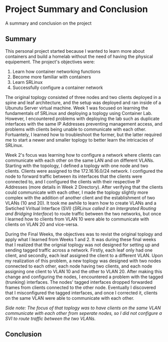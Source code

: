 # Project Summary and Conclusion #
A summary and conclusion on the project

## Summary ##
This personal project started because I wanted to learn more about containers and build a homelab without the need of having the physical equipement. The project's objectives were: 
1) Learn how container networking functions
2) Become more familiar with containers
3) Learn SRLinux
4) Successfully configure a container network

The original toplogy consisted of three nodes and two clients deployed in a spine and leaf architecture, and the setup was deployed and ran inside of a Ubunutu Server virtual machine. Week 1 was focused on learning the fundamentals of SRLinux and deploying a toplogy using Container Lab. However, I encountered problems with deploying the lab such as duplicate interfaces with the same IP Addresses preventing management access, and problems with clients being unable to communicate with each other. Fortuantely, I learned how to troubleshoot the former, but the latter required me to start a newer and smaller toplogy to better learn the intricacies of SRLinux. 

Week 2's focus was learning how to configure a network where clients can communicate with each other on the same LAN and on different VLANs. Starting with the topology, I defined a toplogy with one node and two clients. Clients were assigned to the 172.16.16.0/24 network. I configured the node to forward traffic between its interfaces that the clients were connected to, and I configured the clients with their respective IP Addresses (more details in Week 2 Directory). After verifying that the clients could communicate with each other, I made the toplogy slightly more complex with the addition of another client and the establishment of two VLANs (10 and 20). It took me awhile to learn how to create VLANs and a Swtiched Viritual Interface (SVI) (*SRLinux called it an Intergrated Routing and Bridging Interface*) to route traffic between the two networks, but once I learned how to clients from VLAN 10 were able to communicate with clients on VLAN 20 and vice-versa.

During the Final Weeks, the objectives was to revist the original toplogy and apply what I learned from Weeks 1 and 2. It was during these final weeks that I realized that the orignial toplogy was not designed for setting up and sending tagged traffic across a network. Firstly, each leaf only had one client, and secondly, each leaf assigned the client to a different VLAN. Upon my realization of this problem, a new toplogy was designed with two nodes connected to each other, each node having two clients, and each node assigning one client to VLAN 10 and the other to VLAN 20. After making this change and configuring the nodes, I encountered a problem with the tagged (trunking) interfaces. The nodes' tagged interfaces dropped forwarded frames from clients connected to the other node. Eventually I discovered that I misconfigured the tagged interfaces, and once I corrected it, clients on the same VLAN were able to communicate with each other. 

*Side note: The focus of that toplogy was to have clients on the same VLAN communicate with each other from seperate nodes, so I did not configure a SVI to route traffic between the two VLANs.*

## Conclusion ##
